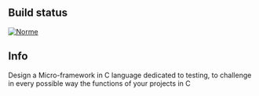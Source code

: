## Build status

[![Norme](https://github.com/noegrx/Libunit/actions/workflows/norme.yml/badge.svg)](https://github.com/noegrx/Libunit/actions/workflows/norme.yml)

## Info

Design a Micro-framework in C language dedicated to testing, to challenge in every possible way the functions of your projects in C
